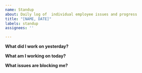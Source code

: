 ```yaml
---
name: Standup
about: Daily log of  individual employee issues and progress
title: "[NAME, DATE]"
labels: standup
assignees: ''

---
```


**What did I work on yesterday?**

**What am I working on today?**

**What issues are blocking me?**
